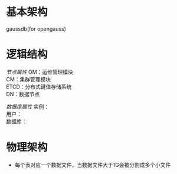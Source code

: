 # 基本架构
gaussdb(for opengauss)

# 逻辑结构
*节点属性*
OM：运维管理模块  
CM：集群管理模块  
ETCD：分布式键值存储系统  
DN：数据节点  

*数据库属性*
实例：  
用户：  
数据库：  

# 物理架构
- 每个表对应一个数据文件，当数据文件大于1G会被分割成多个小文件
